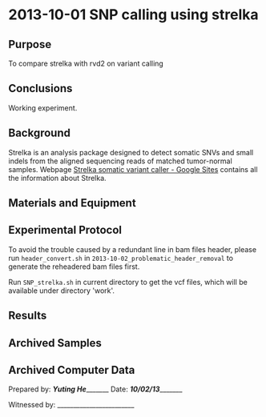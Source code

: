 2013-10-01 SNP calling using strelka
==============================

Purpose
------------
To compare strelka with rvd2 on variant calling

Conclusions
-----------------
Working experiment.

Background
----------------
Strelka is an analysis package designed to detect somatic SNVs and small indels from the aligned sequencing reads of matched tumor-normal samples. Webpage
[Strelka somatic variant caller - Google Sites](https://sites.google.com/site/strelkasomaticvariantcaller/) contains all the information about Strelka.


Materials and Equipment
------------------------------



Experimental Protocol
---------------------------
To avoid the trouble caused by a redundant line in bam files header, please run `header_convert.sh` in `2013-10-02_problematic_header_removal` to generate the reheadered bam files first.

Run `SNP_strelka.sh` in current directory to get the vcf files, which will be available under directory 'work'.


Results
-----------



Archived Samples
-------------------------

Archived Computer Data
------------------------------


Prepared by: _____Yuting He____________     Date: _______10/02/13______________


Witnessed by: ________________________
